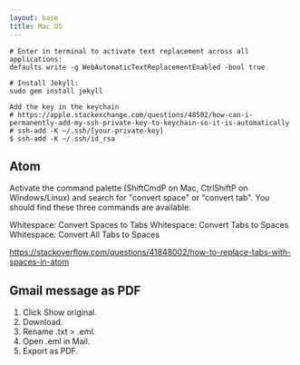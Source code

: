 ```yaml
---
layout: base
title: Mac OS
---
```


```
# Enter in terminal to activate text replacement across all applications:
defaults write -g WebAutomaticTextReplacementEnabled -bool true
```

```
# Install Jekyll:
sudo gem install jekyll
```

```
Add the key in the keychain
# https://apple.stackexchange.com/questions/48502/how-can-i-permanently-add-my-ssh-private-key-to-keychain-so-it-is-automatically
# ssh-add -K ~/.ssh/[your-private-key]
$ ssh-add -K ~/.ssh/id_rsa
```

## Atom

Activate the command palette (ShiftCmdP on Mac, CtrlShiftP on Windows/Linux) and search for "convert space" or "convert tab". You should find these three commands are available:

Whitespace: Convert Spaces to Tabs
Whitespace: Convert Tabs to Spaces
Whitespace: Convert All Tabs to Spaces

https://stackoverflow.com/questions/41848002/how-to-replace-tabs-with-spaces-in-atom


## Gmail message as PDF

1. Click Show original.
2. Download.
3. Rename .txt > .eml.
4. Open .eml in Mail.
5. Export as PDF.
